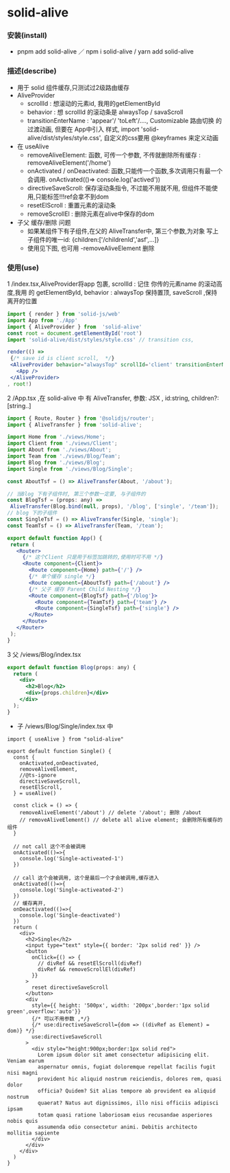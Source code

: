 # solid-alive

### 安装(install)
 - pnpm add solid-alive ／ npm i solid-alive / yarn add solid-alive
### 描述(describe)
- 用于 solid 组件缓存,只测试过2级路由缓存
- AliveProvider 
  - scrollId : 想滚动的元素id, 我用的getElementById
  - behavior : 想 scrollId 的滚动条是 alwaysTop / savaScroll
  - transitionEnterName : 'appear'/ 'toLeft'/...., Customizable  路由切换 的过渡动画, 但要在 App中引入 样式, import 'solid-alive/dist/styles/style.css', 自定义的css要用 @keyframes 来定义动画
- 在 useAlive 
  - removeAliveElement: 函数, 可传一个参数, 不传就删除所有缓存 :
    removeAliveElement('/home')
  - onActivated / onDeactivated: 函数,只能传一个函数,多次调用只有最一个会调用.
    onActivated(()=> console.log('actived'))
  - directiveSaveScroll:  保存滚动条指令, 不过能不用就不用, 但组件不能使用,只能标签!!!ref会拿不到dom
  - resetElScroll :  重置元素的滚动条
  - removeScrollEl :  删除元素在alive中保存的dom
- 子父 缓存/删除 问题
  -  如果某组件下有子组件,在父的 AliveTransfer中, 
    第三个参数,为对象 写上子组件的唯一id: {children:['/childrenId','asf',...]}
  -  使用见下图, 也可用     -removeAliveElement 删除



###  使用(use)
 1 /index.tsx,AliveProvider将app 包裹, scrollId : 记住 你传的元素name  的滚动高度,我用 的 getElementById, behavior : alwaysTop 保持置顶, saveScroll ,保持离开的位置
 ```jsx
import { render } from 'solid-js/web'
import App from './App'
import { AliveProvider } from  'solid-alive'
const root = document.getElementById('root')
import 'solid-alive/dist/styles/style.css' // transition css, 

render(() => 
  {/* save id is client scroll,  */}
  <AliveProvider behavior="alwaysTop" scrollId='client' transitionEnterName='appear'>
    <App />
  </AliveProvider>
, root!)
 ```

2 /App.tsx ,在 solid-alive 中 有 AliveTransfer, 参数: JSX , id:string, children?:[string..]
 ```jsx
 import { Route, Router } from '@solidjs/router';
import { AliveTransfer } from 'solid-alive';

import Home from './views/Home';
import Client from './views/Client';
import About from './views/About';
import Team from './views/Blog/Team';
import Blog from './views/Blog';
import Single from './views/Blog/Single';

const AboutTsf = () => AliveTransfer(About, '/about');

// 当Blog 下有子组件时, 第三个参数一定要, 与子组件的
const BlogTsf = (props: any) =>
  AliveTransfer(Blog.bind(null, props), '/blog', ['single', '/team']);
// blog 下的子组件
const SingleTsf = () => AliveTransfer(Single, 'single');
const TeamTsf = () => AliveTransfer(Team, '/team');

export default function App() {
  return (
    <Router>
      {/* 这个Client 只是用于标签加跳转的,使用时可不用 */}
      <Route component={Client}>
        <Route component={Home} path={'/'} />
        {/* 单个缓存 single */}
        <Route component={AboutTsf} path={'/about'} />
        {/* 父子 缓存 Parent Child Nesting */}
        <Route component={BlogTsf} path={'/blog'}>
          <Route component={TeamTsf} path={'team'} />
          <Route component={SingleTsf} path={'single'} />
        </Route>
      </Route>
    </Router>
  );
}
 ```
3 父 /views/Blog/index.tsx 
```jsx
export default function Blog(props: any) {
  return (
    <div>
      <h2>Blog</h2>
      <div>{props.children}</div>
    </div>
  );
}
```

-  子  /views/Blog/Single/index.tsx 中
```tsx
import { useAlive } from "solid-alive"

export default function Single() {
  const { 
    onActivated,onDeactivated,
    removeAliveElement, 
    //@ts-ignore
    directiveSaveScroll,
    resetElScroll, 
  } = useAlive()

  const click = () => {
    removeAliveElement('/about') // delete '/about'; 删除 /about
    // removeAliveElement() // delete all alive element; 会删除所有缓存的组件
  }

  // not call 这个不会被调用
  onActivated(()=>{
    console.log('Single-activeated-1')
  })
 
  // call 这个会被调用, 这个是最后一个才会被调用,缓存进入
  onActivated(()=>{
    console.log('Single-activeated-2')
  })
  // 缓存离开,
  onDeactivated(()=>{
    console.log('Single-deactivated')
  })
  return (
    <div>
      <h2>Single</h2>
      <input type="text" style={{ border: '2px solid red' }} />
      <button
        onClick={() => {
          // divRef && resetElScroll(divRef)
          divRef && removeScrollEl(divRef)
        }}
      >
        reset directiveSaveScroll
      </button>
      <div
        style={{ height: '500px', width: '200px',border:'1px solid green',overflow:'auto'}}
        {/* 可以不用参数 ,*/}
        {/* use:directiveSaveScroll={dom => ((divRef as Element) = dom)} */}
        use:directiveSaveScroll
      >
        <div style="height:900px;border:1px solid red">
          Lorem ipsum dolor sit amet consectetur adipisicing elit. Veniam earum
          aspernatur omnis, fugiat doloremque repellat facilis fugit nisi magni
          provident hic aliquid nostrum reiciendis, dolores rem, quasi dolor
          officia? Quidem? Sit alias tempore ab provident ea aliquid nostrum
          quaerat? Natus aut dignissimos, illo nisi officiis adipisci ipsam
          totam quasi ratione laboriosam eius recusandae asperiores nobis quis
          assumenda odio consectetur animi. Debitis architecto mollitia sapiente
        </div>
      </div>
    </div>
  )
}
```